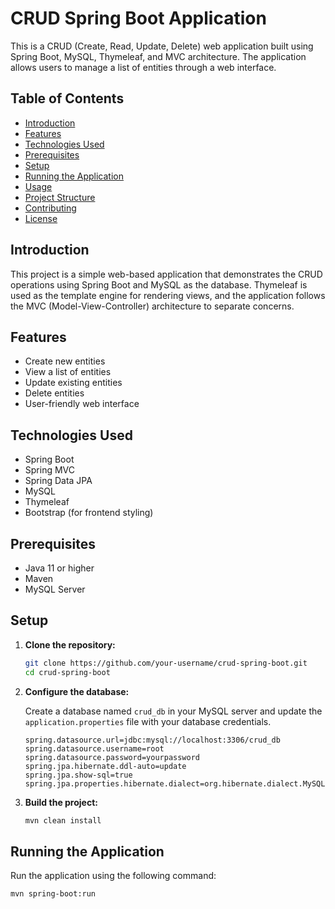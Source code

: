 # CRUD Spring Boot Application

This is a CRUD (Create, Read, Update, Delete) web application built using Spring Boot, MySQL, Thymeleaf, and MVC architecture. The application allows users to manage a list of entities through a web interface.

## Table of Contents

- [Introduction](#introduction)
- [Features](#features)
- [Technologies Used](#technologies-used)
- [Prerequisites](#prerequisites)
- [Setup](#setup)
- [Running the Application](#running-the-application)
- [Usage](#usage)
- [Project Structure](#project-structure)
- [Contributing](#contributing)
- [License](#license)

## Introduction

This project is a simple web-based application that demonstrates the CRUD operations using Spring Boot and MySQL as the database. Thymeleaf is used as the template engine for rendering views, and the application follows the MVC (Model-View-Controller) architecture to separate concerns.

## Features

- Create new entities
- View a list of entities
- Update existing entities
- Delete entities
- User-friendly web interface

## Technologies Used

- Spring Boot
- Spring MVC
- Spring Data JPA
- MySQL
- Thymeleaf
- Bootstrap (for frontend styling)

## Prerequisites

- Java 11 or higher
- Maven
- MySQL Server

## Setup

1. **Clone the repository:**

    ```bash
    git clone https://github.com/your-username/crud-spring-boot.git
    cd crud-spring-boot
    ```

2. **Configure the database:**

    Create a database named `crud_db` in your MySQL server and update the `application.properties` file with your database credentials.

    ```properties
    spring.datasource.url=jdbc:mysql://localhost:3306/crud_db
    spring.datasource.username=root
    spring.datasource.password=yourpassword
    spring.jpa.hibernate.ddl-auto=update
    spring.jpa.show-sql=true
    spring.jpa.properties.hibernate.dialect=org.hibernate.dialect.MySQL5Dialect
    ```

3. **Build the project:**

    ```bash
    mvn clean install
    ```

## Running the Application

Run the application using the following command:

```bash
mvn spring-boot:run
